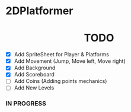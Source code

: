 # 2DPlatformer
<h1 align = "center" >
   TODO
</h1>

- [x] Add SpriteSheet for Player & Platforms
- [x] Add Movement (Jump, Move left, Move right)
- [x] Add Background 
- [x] Add Scoreboard
- [ ] Add Coins (Adding points mechanics)
- [ ] Add New Levels

### IN PROGRESS
